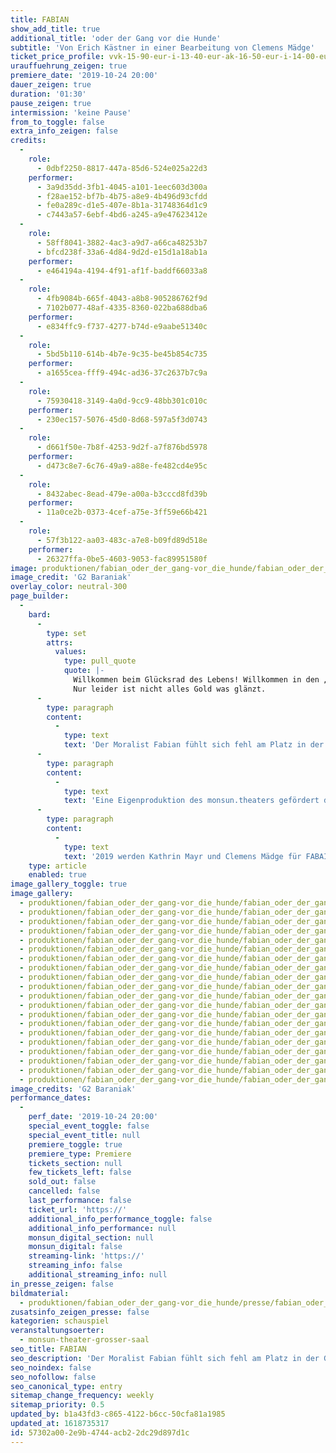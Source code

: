 ```yaml
---
title: FABIAN
show_add_title: true
additional_title: 'oder der Gang vor die Hunde'
subtitle: 'Von Erich Kästner in einer Bearbeitung von Clemens Mädge'
ticket_price_profile: vvk-15-90-eur-i-13-40-eur-ak-16-50-eur-i-14-00-eur
urauffuehrung_zeigen: true
premiere_date: '2019-10-24 20:00'
dauer_zeigen: true
duration: '01:30'
pause_zeigen: true
intermission: 'keine Pause'
from_to_toggle: false
extra_info_zeigen: false
credits:
  -
    role:
      - 0dbf2250-8817-447a-85d6-524e025a22d3
    performer:
      - 3a9d35dd-3fb1-4045-a101-1eec603d300a
      - f28ae152-bf7b-4b75-a8e9-4b496d93cfdd
      - fe0a289c-d1e5-407e-8b1a-31748364d1c9
      - c7443a57-6ebf-4bd6-a245-a9e47623412e
  -
    role:
      - 58ff8041-3882-4ac3-a9d7-a66ca48253b7
      - bfcd238f-33a6-4d84-9d2d-e15d1a18ab1a
    performer:
      - e464194a-4194-4f91-af1f-baddf66033a8
  -
    role:
      - 4fb9084b-665f-4043-a8b8-905286762f9d
      - 7102b077-48af-4335-8360-022ba688dba6
    performer:
      - e834ffc9-f737-4277-b74d-e9aabe51340c
  -
    role:
      - 5bd5b110-614b-4b7e-9c35-be45b854c735
    performer:
      - a1655cea-fff9-494c-ad36-37c2637b7c9a
  -
    role:
      - 75930418-3149-4a0d-9cc9-48bb301c010c
    performer:
      - 230ec157-5076-45d0-8d68-597a5f3d0743
  -
    role:
      - d661f50e-7b8f-4253-9d2f-a7f876bd5978
    performer:
      - d473c8e7-6c76-49a9-a88e-fe482cd4e95c
  -
    role:
      - 8432abec-8ead-479e-a00a-b3cccd8fd39b
    performer:
      - 11a0ce2b-0373-4cef-a75e-3ff59e66b421
  -
    role:
      - 57f3b122-aa03-483c-a7e8-b09fd89d518e
    performer:
      - 26327ffa-0be5-4603-9053-fac89951580f
image: produktionen/fabian_oder_der_gang-vor_die_hunde/fabian_oder_der_gang_vor_die_hunde_063_c_g2_baraniak_2019.jpg
image_credit: 'G2 Baraniak'
overlay_color: neutral-300
page_builder:
  -
    bard:
      -
        type: set
        attrs:
          values:
            type: pull_quote
            quote: |-
              Willkommen beim Glücksrad des Lebens! Willkommen in den „Goldenen 20er Jahren“! 
              Nur leider ist nicht alles Gold was glänzt.
      -
        type: paragraph
        content:
          -
            type: text
            text: 'Der Moralist Fabian fühlt sich fehl am Platz in der Gesellschaft Ende der 20er Jahre. Werte basieren auf Angebot und Nachfrage, es herrscht ein omnipräsentes Ohnmachtsgefühl und zwischenmenschliche Beziehungen sind ephemer. Ein einfacher Mann gefangen im Gewirr der Großstadt, in der die Abfolge der Ereignisse zufälliger Natur zu sein scheinen. Im Zwiespalt zwischen dem Ausgeliefert sein und die Lösung der Probleme zu kennen, verfällt der Protagonist in eine kühle und distanzierte Beobachterrolle. Fabian steht für eine erschöpfte Gesellschaft, die nicht weiß, in welche Richtung sie handeln soll. '
      -
        type: paragraph
        content:
          -
            type: text
            text: 'Eine Eigenproduktion des monsun.theaters gefördert durch die Behörde für Kultur und Medien Hamburg.'
      -
        type: paragraph
        content:
          -
            type: text
            text: '2019 werden Kathrin Mayr und Clemens Mädge für FABAIN ODER DER GANG VOR DIE HUNDE mit dem Theaterpreis Hamburg „Rolf Mares“ in der Kategorie „Beste Regie & Dramaturgie“ ausgezeichnet.'
    type: article
    enabled: true
image_gallery_toggle: true
image_gallery:
  - produktionen/fabian_oder_der_gang-vor_die_hunde/fabian_oder_der_gang_vor_die_hunde_001_c_g2_baraniak_2019.jpg
  - produktionen/fabian_oder_der_gang-vor_die_hunde/fabian_oder_der_gang_vor_die_hunde_113_c_g2_baraniak_2019.jpg
  - produktionen/fabian_oder_der_gang-vor_die_hunde/fabian_oder_der_gang_vor_die_hunde_007_c_g2_baraniak_2019.jpg
  - produktionen/fabian_oder_der_gang-vor_die_hunde/fabian_oder_der_gang_vor_die_hunde_014_c_g2_baraniak_2019.jpg
  - produktionen/fabian_oder_der_gang-vor_die_hunde/fabian_oder_der_gang_vor_die_hunde_027_c_g2_baraniak_2019.jpg
  - produktionen/fabian_oder_der_gang-vor_die_hunde/fabian_oder_der_gang_vor_die_hunde_029_c_g2_baraniak_2019.jpg
  - produktionen/fabian_oder_der_gang-vor_die_hunde/fabian_oder_der_gang_vor_die_hunde_030_c_g2_baraniak_2019.jpg
  - produktionen/fabian_oder_der_gang-vor_die_hunde/fabian_oder_der_gang_vor_die_hunde_031_c_g2_baraniak_2019.jpg
  - produktionen/fabian_oder_der_gang-vor_die_hunde/fabian_oder_der_gang_vor_die_hunde_032_c_g2_baraniak_2019.jpg
  - produktionen/fabian_oder_der_gang-vor_die_hunde/fabian_oder_der_gang_vor_die_hunde_043_c_g2_baraniak_2019.jpg
  - produktionen/fabian_oder_der_gang-vor_die_hunde/fabian_oder_der_gang_vor_die_hunde_044_c_g2_baraniak_2019.jpg
  - produktionen/fabian_oder_der_gang-vor_die_hunde/fabian_oder_der_gang_vor_die_hunde_047_c_g2_baraniak_2019.jpg
  - produktionen/fabian_oder_der_gang-vor_die_hunde/fabian_oder_der_gang_vor_die_hunde_050_c_g2_baraniak_2019.jpg
  - produktionen/fabian_oder_der_gang-vor_die_hunde/fabian_oder_der_gang_vor_die_hunde_051_c_g2_baraniak_2019.jpg
  - produktionen/fabian_oder_der_gang-vor_die_hunde/fabian_oder_der_gang_vor_die_hunde_060_c_g2_baraniak_2019.jpg
  - produktionen/fabian_oder_der_gang-vor_die_hunde/fabian_oder_der_gang_vor_die_hunde_061_c_g2_baraniak_2019.jpg
  - produktionen/fabian_oder_der_gang-vor_die_hunde/fabian_oder_der_gang_vor_die_hunde_062_c_g2_baraniak_2019.jpg
  - produktionen/fabian_oder_der_gang-vor_die_hunde/fabian_oder_der_gang_vor_die_hunde_063_c_g2_baraniak_2019.jpg
  - produktionen/fabian_oder_der_gang-vor_die_hunde/fabian_oder_der_gang_vor_die_hunde_073_c_g2_baraniak_2019.jpg
  - produktionen/fabian_oder_der_gang-vor_die_hunde/fabian_oder_der_gang_vor_die_hunde_087_c_g2_baraniak_2019.jpg
image_credits: 'G2 Baraniak'
performance_dates:
  -
    perf_date: '2019-10-24 20:00'
    special_event_toggle: false
    special_event_title: null
    premiere_toggle: true
    premiere_type: Premiere
    tickets_section: null
    few_tickets_left: false
    sold_out: false
    cancelled: false
    last_performance: false
    ticket_url: 'https://'
    additional_info_performance_toggle: false
    additional_info_performance: null
    monsun_digital_section: null
    monsun_digital: false
    streaming-link: 'https://'
    streaming_info: false
    additional_streaming_info: null
in_presse_zeigen: false
bildmaterial:
  - produktionen/fabian_oder_der_gang-vor_die_hunde/presse/fabian_oder_der_gang_vor_die_hunde_c_g2_baraniak_2019.zip
zusatsinfo_zeigen_presse: false
kategorien: schauspiel
veranstaltungsoerter:
  - monsun-theater-grosser-saal
seo_title: FABIAN
seo_description: 'Der Moralist Fabian fühlt sich fehl am Platz in der Gesellschaft Ende der 20er Jahre. Werte basieren auf Angebot und Nachfrage, es herrscht ein omnipräsentes Ohnmachtsgefühl und zwischenmenschliche Beziehungen sind ephemer. Ein einfacher Mann gefangen im Gewirr der Großstadt, in der die Abfolge der Ereignisse zufälliger Natur zu sein scheinen. Im Zwiespalt zwischen dem Ausgeliefert sein und die Lösung der Probleme zu kennen, verfällt der Protagonist in eine kühle und distanzierte Beobachterrolle. Fabian steht für eine erschöpfte Gesellschaft, die nicht weiß, in welche Richtung sie handeln soll.'
seo_noindex: false
seo_nofollow: false
seo_canonical_type: entry
sitemap_change_frequency: weekly
sitemap_priority: 0.5
updated_by: b1a43fd3-c865-4122-b6cc-50cfa81a1985
updated_at: 1618735317
id: 57302a00-2e9b-4744-acb2-2dc29d897d1c
---
```

